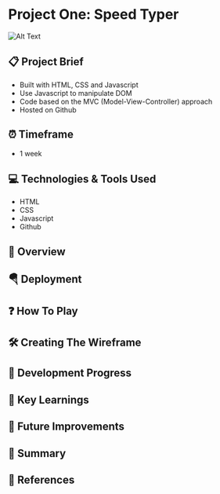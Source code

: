 # Project One: Speed Typer 

![Alt Text](https://media.giphy.com/media/JIX9t2j0ZTN9S/giphy.gif)

## 📋 Project Brief

- Built with HTML, CSS and Javascript
- Use Javascript to manipulate DOM
- Code based on the MVC (Model-View-Controller) approach
- Hosted on Github

## ⏰ Timeframe 

- 1 week

## 💻 Technologies & Tools Used

- HTML
- CSS
- Javascript
- Github

## 🔎 Overview 



## 🪂 Deployment



## ❓ How To Play


## 🛠️ Creating The Wireframe



## 🚧 Development Progress


## 🔑 Key Learnings



## 🔮 Future Improvements



## 📌 Summary



## 📑 References

